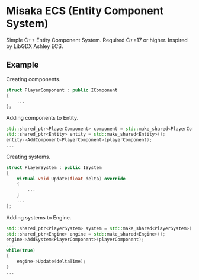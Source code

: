 # Misaka ECS (Entity Component System) 
Simple C++ Entity Component System. Required C++17 or higher. Inspired by LibGDX Ashley ECS.

## Example
Creating components.
~~~.cpp
struct PlayerComponent : public IComponent
{
    ...
};
~~~

Adding components to Entity.
~~~.cpp
std::shared_ptr<PlayerComponent> component = std::make_shared<PlayerComponent>(...);
std::shared_ptr<Entity> entity = std::make_shared<Entity>();
entity->AddComponent<PlayerComponent>(playerComponent);
...
~~~

Creating systems.
~~~.cpp
struct PlayerSystem : public ISystem
{
    virtual void Update(float delta) override
    {
        ...
    }
    ...
};
~~~

Adding systems to Engine.
~~~.cpp
std::shared_ptr<PlayerSystem> system = std::make_shared<PlayerSystem>(...);
std::shared_ptr<Engine> engine = std::make_shared<Engine>();
engine->AddSystem<PlayerComponent>(playerComponent);
...
while(true)
{
    engine->Update(deltaTime);
}
...
~~~
